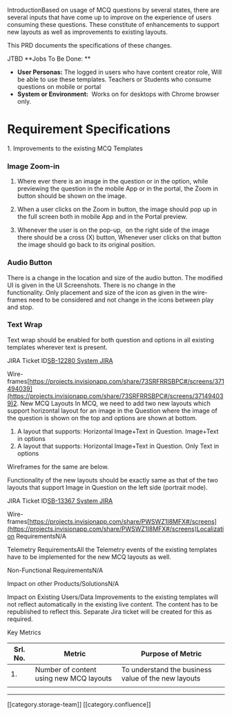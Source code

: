 



IntroductionBased on usage of MCQ questions by several states, there are several inputs that have come up to improve on the experience of users consuming these questions. These constitute of enhancements to support new layouts as well as improvements to existing layouts.

This PRD documents the specifications of these changes.

JTBD **Jobs To Be Done: ** 


*  **User Personas:** The logged in users who have content creator role, Will be able to use these templates. Teachers or Students who consume questions on mobile or portal
*  **System or Environment:**  Works on for desktops with Chrome browser only.


# Requirement Specifications 
1. Improvements to the existing MCQ Templates
### Image Zoom-in 

1. Where ever there is an image in the question or in the option, while previewing the question in the mobile App or in the portal, the Zoom in button should be shown on the image.


1. When a user clicks on the Zoom in button, the image should pop up in the full screen both in mobile App and in the Portal preview.


1. Whenever the user is on the pop-up,  on the right side of the image there should be a cross (X) button, Whenever user clicks on that button the image should go back to its original position.




### Audio Button
There is a change in the location and size of the audio button. The modified UI is given in the UI Screenshots. There is no change in the functionality. Only placement and size of the icon as given in the wire-frames need to be considered and not change in the icons between play and stop.


### Text Wrap
Text wrap should be enabled for both question and options in all existing templates wherever text is present.

JIRA Ticket ID[SB-12280 System JIRA](https:///browse/SB-12280)

Wire-frames[https://projects.invisionapp.com/share/73SRFRRSBPC#/screens/371494039](https://projects.invisionapp.com/share/73SRFRRSBPC#/screens/371494039)2. New MCQ Layouts In MCQ, we need to add two new layouts which support horizontal layout for an image in the Question where the image of the question is shown on the top and options are shown at bottom.


1. A layout that supports: Horizontal Image+Text in Question. Image+Text in options
1. A layout that supports: Horizontal Image+Text in Question. Only Text in options

Wireframes for the same are below.

Functionality of the new layouts should be exactly same as that of the two layouts that support Image in Question on the left side (portrait mode).

JIRA Ticket ID[SB-13367 System JIRA](https:///browse/SB-13367)

Wire-frames[https://projects.invisionapp.com/share/PWSWZ1I8MFX#/screens](https://projects.invisionapp.com/share/PWSWZ1I8MFX#/screens)Localization RequirementsN/A

Telemetry RequirementsAll the Telemetry events of the existing templates have to be implemented for the new MCQ layouts as well.

Non-Functional RequirementsN/A

Impact on other Products/SolutionsN/A

Impact on Existing Users/Data Improvements to the existing templates will not reflect automatically in the existing live content. The content has to be republished to reflect this. Separate Jira ticket will be created for this as required. 

Key Metrics

| Srl. No. | Metric | Purpose of Metric | 
|  --- |  --- |  --- | 
| 1. | Number of content using new MCQ layouts | To understand the business value of the new layouts | 
|  |  |  | 





*****

[[category.storage-team]] 
[[category.confluence]] 
